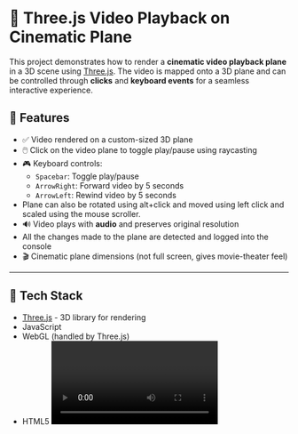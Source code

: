 # 🎥 Three.js Video Playback on Cinematic Plane

This project demonstrates how to render a **cinematic video playback plane** in a 3D scene using [Three.js](https://threejs.org/). The video is mapped onto a 3D plane and can be controlled through **clicks** and **keyboard events** for a seamless interactive experience.

## 🚀 Features

- ✅ Video rendered on a custom-sized 3D plane
- 🖱️ Click on the video plane to toggle play/pause using raycasting
- 🎮 Keyboard controls:
  - `Spacebar`: Toggle play/pause
  - `ArrowRight`: Forward video by 5 seconds
  - `ArrowLeft`: Rewind video by 5 seconds
- Plane can also be rotated using alt+click and moved using left click and scaled using the mouse scroller.
- 🔊 Video plays with **audio** and preserves original resolution
- All the changes made to the plane are detected and logged into the console 
- 🎬 Cinematic plane dimensions (not full screen, gives movie-theater feel)

---

## 🧰 Tech Stack

- [Three.js](https://threejs.org/) - 3D library for rendering
- JavaScript
- WebGL (handled by Three.js)
- HTML5 <video> element


